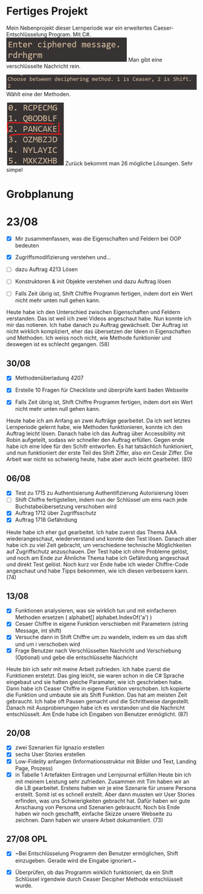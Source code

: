 # Fertiges Projekt
Mein Nebenprojekt dieser Lernperiode war ein erweitertes Caeser-Entschlüsselung Program. Mit C#.
![image](images/Enter_message.png)
Man gibt eine verschlüsselte Nachricht rein.  

![image](images/Choose_method.png)
Wählt eine der Methoden.  

![image](images/Hidden_message.png)
Zurück bekommt man 26 mögliche Lösungen.
Sehr simpel
# Grobplanung

# 23/08

- [x] Mir zusammenfassen, was die Eigenschaften und Feldern bei OOP bedeuten

- [x] Zugriffsmodifizierung verstehen und...

- [ ] dazu Auftrag 4213 Lösen

- [ ] Konstruktoren & init Objekte verstehen und dazu Auftrag lösen

- [ ] Falls Zeit übrig ist, Shift Chiffre Programm fertigen, indem dort ein Wert nicht mehr unten null gehen kann.

Heute habe ich den Unterschied zwischen Eigenschaften und Feldern verstanden. Das ist weil ich zwei Videos angeschaut habe. Nun konnte ich mir das notieren. Ich habe danach zu Auftrag gewächselt. Der Auftrag ist nicht wirklich kompliziert, eher das übersetzen der Ideen in Eigenschaften und Methoden. Ich weiss noch nicht, wie Methode funktionier und deswegen ist es schlecht gegangen. (58)

## 30/08

- [x] Methodenüberladung 4207

- [x] Erstelle 10 Fragen für Checkliste und überprüfe kanti baden Webseite

- [x] Falls Zeit übrig ist, Shift Chiffre Programm fertigen, indem dort ein Wert nicht mehr unten null gehen kann.

Heute habe ich am Anfang an zwei Aufträge gearbeitet. Da ich seit letztes Lernperiode gelernt habe, wie Methoden funktionieren, konnte ich den Auftrag leicht lösen. Danach habe ich das Auftrag über Accessibility mit Robin aufgeteilt, sodass wir schneller den Auftrag erfüllen. Gegen ende habe ich eine Idee für den Schifr entworfen. Es hat tatsächlich funktioniert, und nun funktioniert der erste Teil des Shift Ziffer, also ein Cesär Ziffer. Die Arbeit war nicht so schwierig heute, habe aber auch leicht gearbeitet. (80)

## 06/08

- [x] Test zu 1715 zu Authentisierung Authentifizierung Autorisierung lösen
- [ ] Shift Chiffre fertigstellen, indem nun der Schlüssel um eins nach jede Buchstabeübersetzung verschoben wird
- [x] Auftrag 1712 über Zugriffsschutz
- [x] Auftrag 1718 Gefährdung

Heute habe ich eher gut gearbeitet. Ich habe zuerst das Thema AAA wiederangeschaut, wiederverstand und konnte den Test lösen. Danach aber habe ich zu viel Zeit gebracht, um verschiedene technische Möglichkeiten auf Zugriffschutz anzuschauen. Der Test habe ich ohne Probleme gelöst, und noch am Ende zur Ähnliche Thema habe ich Gefährdung angeschaut und direkt Test gelöst. Noch kurz vor Ende habe ich wieder Chiffre-Code angeschaut und habe Tipps bekommen, wie ich diesen verbessern kann. (74)

## 13/08

- [x] Funktionen analysieren, was sie wirklich tun und mit einfacheren Methoden ersetzen ( alphabet[] alphabet.IndexOf('a') )
- [x] Cesaer Chiffre in eigene Funktion verschieben mit Parametern (string Message, int shift)
- [x] Versuche dann in Shift Chiffre um zu wandeln, indem es um das shift und um i verschoben wird
- [x] Frage Benutzer nach Verschlüsselten Nachricht und Verschiebung (Optional) und gebe die entschlüsselte Nachricht 

Heute bin ich sehr mit meine Arbeit zufrieden. Ich habe zuerst die Funktionen erstetzt. Das ging leicht, sie waren schon in die C# Sprache eingebaut und sie hatten gleiche Paramater, wie ich geschrieben habe. Dann habe ich Ceaser Chiffre in eigene Funktion verschoben. Ich kopierte die Funktion und umbaute sie als Shift Funktion. Das hat am meisten Zeit gebraucht. Ich habe oft Pausen gemacht und die Schrittweise dargestellt. Danach mit Ausprobierungen habe ich es verstanden und die Nachricht entschlüsselt. Am Ende habe ich Eingaben von Benutzer ermöglicht. (87)

## 20/08

- [x] zwei Szenarien für Ignazio erstellen
- [x] sechs User Stories erstellen
- [x] Low-Fidelity anfangen (Informationsstruktur mit Bilder und Text, Landing Page, Prozess)
- [x] in Tabelle 1 Artefakten Eintragen und Lernjournal erfüllen
Heute bin ich mit meinem Leistung sehr zufrieden. Zusammen mit Tim haben wir an die LB gearbeitet. Erstens haben wir je eine Szenarie für unsere Persona erstellt. Somit ist es schnell erstellt. Aber dann mussten wir User Stories erfinden, was uns Schwierigkeiten gebracht hat. Dafür haben wir gute Anschaung von Persona und Szenarien gebraucht. Noch bis Ende haben wir noch geschafft, einfache Skizze unsere Webseite zu zeichnen. Dann haben wir unsere Arbeit dokumentiert. (73)

## 27/08 OPL

- [x] ~Bei Entschlüsselung Programm den Benutzer ermöglichen, Shift einzugeben. Gerade wird die Eingabe ignoriert.~

- [x] Überprüfen, ob das Programm wirklich funktioniert, da ein Shift Schlüssel irgendwie durch Ceaser Decipher Methode entschlüsselt wurde.

